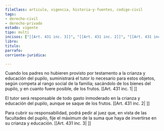 ```yaml
---
fileClass: articulo, vigencia, historia-y-fuentes, codigo-civil
tags:
- derecho-civil
- derecho-privado
estado: vigente
tipo: multi
incisos: ["[[Art. 431 inc. 3]]", "[[Art. 431 inc. 2]]", "[[Art. 431 inc. 1]]"]
libro:
titulo:
parrafo:
corriente-juridica:

---
```

Cuando los padres no hubieren provisto por testamento a la crianza y educación del pupilo, suministrará el tutor lo necesario para estos objetos, según competa al rango social de la familia; sacándolo de los bienes del pupilo, y en cuanto fuere posible, de los frutos. [[Art. 431 inc. 1| ]]

El tutor será responsable de todo gasto inmoderado en la crianza y educación del pupilo, aunque se saque de los frutos. [[Art. 431 inc. 2| ]]

Para cubrir su responsabilidad, podrá pedir al juez que, en vista de las facultades del pupilo, fije el máximum de la suma que haya de invertirse en su crianza y educación. [[Art. 431 inc. 3| ]]